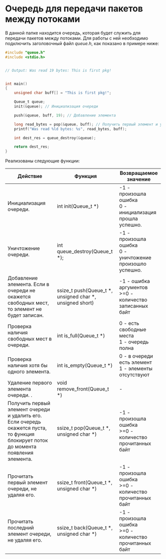# Очередь для передачи пакетов между потоками
В данной папке находится очередь, которая будет служить для передачи пакетов между потоками.
Для работы с ней необходимо подключить заголовочный файл *queue.h*, как показано в примере ниже:
```c
#include "queue.h"
#include <stdio.h>


// Output: Was read 19 bytes: This is first pkg!


int main()
{
    unsigned char buff[] = "This is first pkg!";

    Queue_t queue;
    init(&queue); // Инициализация очереди

    push(&queue, buff, 19); // Добавление элемента

    long read_bytes = pop(&queue, buff); // Получить первый элемент и удалить его!
    printf("Was read %ld bytes: %s", read_bytes, buff);

    int dest_res = queue_destroy(&queue);

    return dest_res;
}
```
Реализованы следующие функции:

| Действие                                                                                                                                | Функция                                                  | Возвращаемое значение                                        |
|-----------------------------------------------------------------------------------------------------------------------------------------|----------------------------------------------------------|--------------------------------------------------------------|
| Инициализация очереди.                                                                                                                  | int init(Queue_t *)                                      | -1 - произошла ошибка<br/>0 - инициализация прошла успешно.  |
| Уничтожение очереди.                                                                                                                    | int queue_destroy(Queue_t *);                            | -1 - произошла ошибка<br/>0 - уничтожение произошло успешно. |
| Добавление элемента. Если в очереди не окажется свободных мест, то элемент не будет записан.                                            | ssize_t push(Queue_t *, unsigned char *, unsigned short) | -1 - ошибка аргументов<br/>>=0 - количество записанных байт  |
| Проверка наличия свободных мест в очереди.                                                                                              | int is_full(Queue_t *)                                   | 0 - есть свободные места<br/>1 - очередь полна               |
| Проверка наличия хотя бы одного элемента.                                                                                               | int is_empty(Queue_t *)                                  | 0 - в очереди есть элемент<br/>1 - элементы отсутствуют      |
| Удаление первого элемента очереди.                                                                                                    . | void remove_front(Queue_t *)                             | -                                                            |
| Получить первый элемент очереди и удалить его. Если очередь окажется пуста, то функция блокирует поток до момента появления элемента.   | ssize_t pop(Queue_t *, unsigned char *)                  | -1 - произошла ошибка<br/>>=0 - количество прочитанных байт  |
| Прочитать первый элемент очереди, не удаляя его.                                                                                        | ssize_t front(Queue_t *, unsigned char *)                | -1 - произошла ошибка<br/>>=0 - количество прочитанных байт  |
| Прочитать последний элемент очереди, не удаляя его.                                                                                     | ssize_t back(Queue_t *, unsigned char *)                 | -1 - произошла ошибка<br/>>=0 - количество прочитанных байт  |